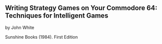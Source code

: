 ## Writing Strategy Games on Your Commodore 64: Techniques for Intelligent Games  

by John White  

Sunshine Books (1984). First Edition
